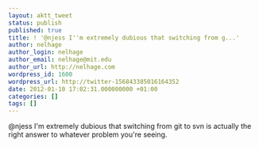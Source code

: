 ```yaml
---
layout: aktt_tweet
status: publish
published: true
title: ! '@njess I''m extremely dubious that switching from g...'
author: nelhage
author_login: nelhage
author_email: nelhage@mit.edu
author_url: http://nelhage.com
wordpress_id: 1600
wordpress_url: http://twitter-156843385016164352
date: 2012-01-10 17:02:31.000000000 +01:00
categories: []
tags: []
---
```

@njess I'm extremely dubious that switching from git to svn is actually the right answer to whatever problem you're seeing.
